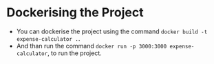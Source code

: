 # Dockerising the Project

- You can dockerise the project using the command `docker build -t expense-calculator .`.
- And than run the command `docker run -p 3000:3000 expense-calculator`, to run the project.